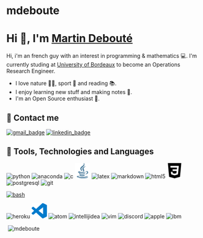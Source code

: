 # mdeboute
 
<!-- **mdeboute/mdeboute** is a ✨ _special_ ✨ repository because its `README.md` (this file) appears on your GitHub profile. -->

# Hi 👋, I'm [Martin Debouté][github_profile]

Hi, i'm an french guy with an interest in programming & mathematics 💻. I'm currently studing at [University of Bordeaux](https://www.u-bordeaux.fr) to become an Operations Research Engineer.

- I love nature 🎣🌲, sport 💪 and reading 📚.
- I enjoy learning new stuff and making notes 📄.
- I'm an Open Source enthusiast 🤠.

## 📧 Contact me

[![gmail_badge]](mailto:martin.deboute@gmail.com) [![linkedin_badge]][linkedin]

## 🔮 Tools, Technologies and Languages
<p>
<!-- Python -->
<img src="https://raw.githubusercontent.com/simple-icons/simple-icons/develop/icons/python.svg" alt="python" width="40" height="40"/>
<img src="https://raw.githubusercontent.com/simple-icons/simple-icons/develop/icons/anaconda.svg" alt="anaconda" width="40" height="40"/>

<!-- C -->
<img src="https://raw.githubusercontent.com/simple-icons/simple-icons/develop/icons/c.svg" alt="c" width="40" height="40"/>

<!-- Java -->
<img src="https://raw.githubusercontent.com/simple-icons/simple-icons/develop/icons/java.svg" alt="java" width="40" height="40"/>

<!-- LaTeX -->
<img src="https://raw.githubusercontent.com/simple-icons/simple-icons/develop/icons/latex.svg" alt="latex" width="40" height="40"/>

<!-- Markdown -->
<img src="https://raw.githubusercontent.com/simple-icons/simple-icons/develop/icons/markdown.svg" alt="markdown" width="40" height="40"/>

<!-- Front End -->
<img src="https://raw.githubusercontent.com/simple-icons/simple-icons/develop/icons/html5.svg" alt="html5" width="40" height="40"/>
<img src="https://raw.githubusercontent.com/simple-icons/simple-icons/develop/icons/css3.svg" alt="css3" width="40" height="40"/>

<!-- DBs -->
<img src="https://raw.githubusercontent.com/simple-icons/simple-icons/develop/icons/postgresql.svg" alt="postgresql" width="40" height="40"/>

<!-- SCM -->
<img src="https://raw.githubusercontent.com/simple-icons/simple-icons/develop/icons/git.svg" alt="git" width="40" height="40"/>

<!-- shell -->
<a href="https://www.gnu.org/software/bash/" target="_blank"> <img src="https://www.vectorlogo.zone/logos/gnu_bash/gnu_bash-icon.svg" alt="bash" width="40" height="40"/> </a>
 
<!-- Containers -->
<img src="https://raw.githubusercontent.com/simple-icons/simple-icons/develop/icons/heroku.svg" alt="heroku" width="40" height="40"/>

<!-- IDE/Editor -->
<img src="https://raw.githubusercontent.com/simple-icons/simple-icons/develop/icons/visualstudiocode.svg" alt="vscode" width="40" height="40"/>
<img src="https://raw.githubusercontent.com/simple-icons/simple-icons/develop/icons/atom.svg" alt="atom" width="40" height="40"/>
<img src="https://raw.githubusercontent.com/simple-icons/simple-icons/develop/icons/intellijidea.svg" alt="intellijidea" width="40" height="40"/>
<img src="https://raw.githubusercontent.com/simple-icons/simple-icons/develop/icons/vim.svg" alt="vim" width="40" height="40"/>

<!-- Other Tools -->
<img src="https://raw.githubusercontent.com/simple-icons/simple-icons/develop/icons/discord.svg" alt="discord" width="40" height="40"/>
<img src="https://raw.githubusercontent.com/simple-icons/simple-icons/develop/icons/apple.svg" alt="apple" width="40" height="40"/>
<img src="https://raw.githubusercontent.com/simple-icons/simple-icons/develop/icons/ibm.svg" alt="ibm" width="40" height="40"/>
</p>

<p>&nbsp;<img align="center" src="https://github-readme-stats.vercel.app/api?username=mdeboute&show_icons=true" alt="mdeboute" /></p>

<!-- profile links -->
[github_profile]: https://github.com/mdeboute "Github Profile"
[linkedin]: https://linkedin.com/in/mdeboute "Linkedin Profile"

<!-- badges -->
[gmail_badge]: https://img.shields.io/badge/-martin.deboute%40gmail.com-red?style=flat-square&logo=Gmail&logoColor=white&link=mailto:martin.deboute@gmail.com
[linkedin_badge]: https://img.shields.io/badge/-Linkedin-blue?style=flat-square&logo=linkedin&logoColor=white&link=https://www.linkedin.com/in/mdeboute
